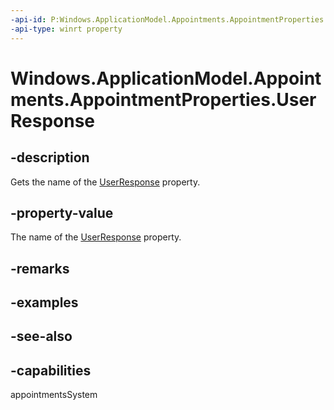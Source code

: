 ```yaml
---
-api-id: P:Windows.ApplicationModel.Appointments.AppointmentProperties.UserResponse
-api-type: winrt property
---
```


<!-- Property syntax
public string UserResponse { get; }
-->

# Windows.ApplicationModel.Appointments.AppointmentProperties.UserResponse

## -description
Gets the name of the [UserResponse](appointment_userresponse.md) property.

## -property-value
The name of the [UserResponse](appointment_userresponse.md) property.

## -remarks

## -examples

## -see-also

## -capabilities
appointmentsSystem
